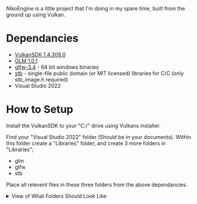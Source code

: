 NikoEngine is a little project that I'm doing in my spare time, built from the ground up using Vulkan.

# Dependancies
- [VulkanSDK 1.4.309.0](https://vulkan.lunarg.com/sdk/home)
- [GLM 1.0.1](https://github.com/g-truc/glm)
- [glfw-3.4](https://www.glfw.org/download.html) - 64 bit windows binaries
- [stb](https://github.com/nothings/stb) - single-file public domain (or MIT licensed) libraries for C/C (only stb_image.h required)
- Visual Studio 2022

# How to Setup
Install the VulkanSDK to your "C:/" drive using Vulkans installer.

Find your "Visual Studio 2022" folder (Should be in your documents).
Within this folder create a "Libraries" folder, and create 3 more folders in "Libraries";
- glm
- glfw
- stb  

Place all relevent files in these three folders from the above dependancies.

<details>
<summary>View of What Folders Should Look Like</summary>

![Shows the glfw library](./ImagesForMarkdown/GLFWLibrary.png)

![Shows the glm library](./ImagesForMarkdown/GLMLibrary.png)

![Shows the stb library](./ImagesForMarkdown/STBLibrary.png)
</details>